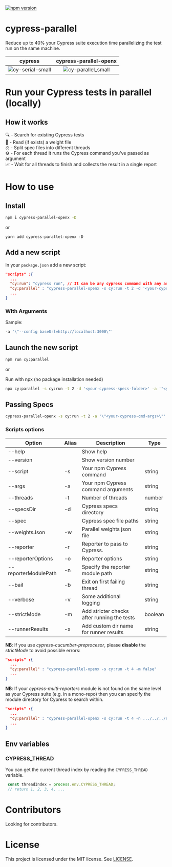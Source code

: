 [![npm version](https://badge.fury.io/js/cypress-parallel.svg)](https://badge.fury.io/js/cypress-parallel)

# cypress-parallel

Reduce up to 40% your Cypress suite execution time parallelizing the test run on the same machine.

|                                                          cypress                                                          |                                                   cypress-parallel-openx                                                    |
| :-----------------------------------------------------------------------------------------------------------------------: | :-------------------------------------------------------------------------------------------------------------------------: |
| ![cy-serial-small](https://user-images.githubusercontent.com/38537547/114301114-92600a80-9ac3-11eb-9166-e95ae9cd5178.gif) | ![cy-parallel_small](https://user-images.githubusercontent.com/38537547/114301127-9db33600-9ac3-11eb-9bfc-c2096023bba7.gif) |

# Run your Cypress tests in parallel (locally)

## How it works

🔍 - Search for existing Cypress tests\
📄 - Read (if exists) a weight file\
⚖️ - Split spec files into different threads\
⚙️ - For each thread it runs the Cypress command you've passed as argument\
📈 - Wait for all threads to finish and collects the result in a single report

# How to use

## Install

```sh
npm i cypress-parallel-openx -D
```

or

```
yarn add cypress-parallel-openx -D
```

## Add a new script

In your `package.json` add a new script:

```json
"scripts" :{
  ...
  "cy:run": "cypress run", // It can be any cypress command with any argument
  "cy:parallel" : "cypress-parallel-openx -s cy:run -t 2 -d '<your-cypress-specs-folder>' -a '\"<your-cypress-cmd-args>\"'"
  ...
}
```

### With Arguments

Sample:

```sh
-a '\"--config baseUrl=http://localhost:3000\"'
```

## Launch the new script

```sh
npm run cy:parallel
```

or

Run with npx (no package installation needed)

```sh
npx cy:parallel -s cy:run -t 2 -d '<your-cypress-specs-folder>' -a '"<your-cypress-cmd-args>"'
```

## Passing Specs

```sh
cypress-parallel-openx -s cy:run -t 2 -a '\"<your-cypress-cmd-args>\"' --spec path/to/spec1.spec.js path/to/spec2.spec.js
```

### Scripts options

| Option               | Alias | Description                                 | Type    |
| -------------------- | ----- | ------------------------------------------- | ------- |
| --help               |       | Show help                                   |         |
| --version            |       | Show version number                         |         |
| --script             | -s    | Your npm Cypress command                    | string  |
| --args               | -a    | Your npm Cypress command arguments          | string  |
| --threads            | -t    | Number of threads                           | number  |
| --specsDir           | -d    | Cypress specs directory                     | string  |
| --spec               |       | Cypress spec file paths                     | string  |
| --weightsJson        | -w    | Parallel weights json file                  | string  |
| --reporter           | -r    | Reporter to pass to Cypress.                | string  |
| --reporterOptions    | -o    | Reporter options                            | string  |
| --reporterModulePath | -n    | Specify the reporter module path            | string  |
| --bail               | -b    | Exit on first failing thread                | string  |
| --verbose            | -v    | Some additional logging                     | string  |
| --strictMode         | -m    | Add stricter checks after running the tests | boolean |
| --runnerResults      | -x    | Add custom dir name for runner results      | string  |

**NB**: If you use *cypress-cucumber-preprocesor*, please **disable** the *strictMode* to avoid possible errors:

```json
"scripts" :{
  ...
  "cy:parallel" : "cypress-parallel-openx -s cy:run -t 4 -m false"
  ...
}
```

**NB**: If your *cypress-multi-reporters* module is not found on the same level as your Cypress suite (e.g. in a mono-repo) then you can specify the module directory for Cypress to search within.

```json
"scripts" :{
  ...
  "cy:parallel" : "cypress-parallel-openx -s cy:run -t 4 -n .../../../node_modules/cypress-multi-reporters"
  ...
}
```

## Env variables

### CYPRESS_THREAD

You can get the current thread index by reading the `CYPRESS_THREAD` variable.

```javascript
 const threadIndex = process.env.CYPRESS_THREAD;
 // return 1, 2, 3, 4, ...
```

# Contributors

Looking for contributors.

# License

This project is licensed under the MIT license. See [LICENSE](LICENSE).
